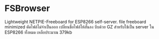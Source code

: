 # FSBrowser
Lightweight NETPIE-Freeboard for ESP8266 self-server.
file freeboard minimized ตัดไฟล์ไม่จำเป็นออก เปลี่ยนชื่อไฟล์ให้สั้นลง บีบด้วย GZ สำหรับใช้เป็น server ใน ESP8266 
ทั้งหมด เหลือประมาณ 379kb
